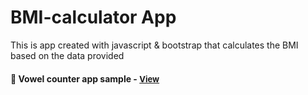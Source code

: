 
# BMI-calculator App

This is app created with javascript & bootstrap that calculates the BMI based on the data provided

<h4>🔹 Vowel counter app sample - <a href="https://simonakom.github.io/bmi-calculator/index.html" style="font-size:small;">View</a><h4>
